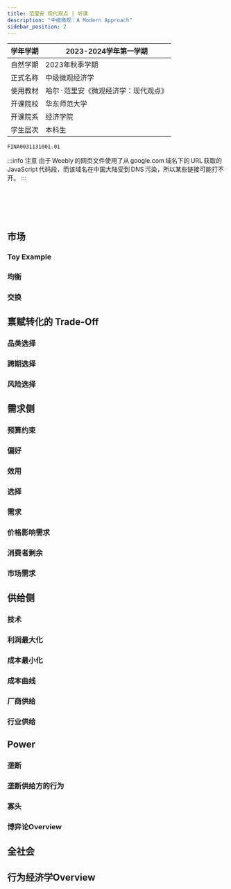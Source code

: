 ```yaml
---
title: 范里安 现代观点 | 听课
description: "中级微观：A Modern Approach"
sidebar_position: 2
---
```

|学年学期|2023-2024学年第一学期|
|------------|-----------------------|
|自然学期|2023年秋季学期|
|正式名称|中级微观经济学|
|使用教材|哈尔&thinsp;·&thinsp;范里安《微观经济学：现代观点》|
|开课院校|华东师范大学|
|开课院系|经济学院|
|学生层次|本科生|

```text title="学校本科教务系统课程序号"
FINA0031131001.01
```

:::info 注意
由于&thinsp;Weebly&thinsp;的网页文件使用了从&thinsp;google.com&thinsp;域名下的&thinsp;URL&thinsp;获取的&thinsp;JavaScript&thinsp;代码段，而该域名在中国大陆受到&thinsp;DNS&thinsp;污染，所以某些链接可能打不开。
:::

<br></br>
---

## 市场

### Toy Example

### 均衡

### 交换

## 禀赋转化的 Trade-Off

### 品类选择

### 跨期选择

### 风险选择

## 需求侧

### 预算约束

### 偏好

### 效用

### 选择

### 需求

### 价格影响需求

### 消费者剩余

### 市场需求

## 供给侧

### 技术

### 利润最大化

### 成本最小化

### 成本曲线

### 厂商供给

### 行业供给

## Power

### 垄断

### 垄断供给方的行为

### 寡头

### 博弈论Overview

## 全社会

## 行为经济学Overview